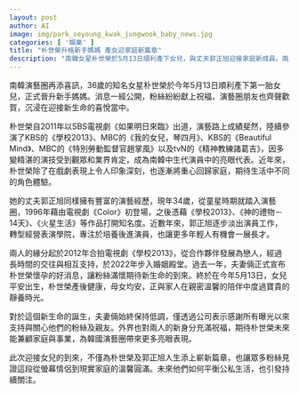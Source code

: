 ```yaml
---
layout: post
author: AI
image: img/park_seyoung_kwak_jungwook_baby_news.jpg
categories: [ '娛樂' ]
title: "朴世榮升格新手媽媽 產女迎家庭新篇章"
description: "南韓女星朴世榮於5月13日順利產下女兒，與丈夫郭正旭迎接家庭新成員。兩人因合作《學校2013》結緣，經多次攜手終成眷屬，如今從螢幕情侶成為現實父母，低調分享喜悅並獲粉絲熱烈祝福，生活事業新篇章備受矚目。"
---
```

南韓演藝圈再添喜訊，36歲的知名女星朴世榮於今年5月13日順利產下第一胎女兒，正式晉升新手媽媽。消息一經公開，粉絲紛紛獻上祝福，演藝圈朋友也齊聲歡賀，沉浸在迎接新生命的喜悅當中。 

朴世榮自2011年以SBS電視劇《如果明日來臨》出道，演藝路上成績斐然，陸續參演了KBS的《學校2013》、MBC的《我的女兒，琴四月》、KBS的《Beautiful Mind》、MBC的《特別勞動監督官趙掌風》以及tvN的《精神教練諸葛吉》，因多變精湛的演技受到觀眾和業界肯定，成為南韓中生代演員中的亮眼代表。近年來，朴世榮除了在戲劇表現上令人印象深刻，也逐漸將重心回歸家庭，期待生活中不同的角色體驗。

她的丈夫郭正旭同樣擁有豐富的演藝經歷，現年34歲，從童星時期就踏入演藝圈，1996年藉由電視劇《Color》初登場，之後憑藉《學校2013》、《神的禮物－14天》、《火星生活》等作品打開知名度。近數年來，郭正旭逐步淡出演員工作，轉型經營表演學院，專注於培養後進演員，也讓更多年輕人有機會一展長才。

兩人的緣分起於2012年合拍電視劇《學校2013》，從合作夥伴發展為戀人，經過長時間的交往與相互支持，於2022年步入婚姻殿堂。過去一年，夫妻倆正式宣布朴世榮懷孕的好消息，讓粉絲滿懷期待新生命的到來。終於在今年5月13日，女兒平安出生，朴世榮產後健康，母女均安，正與家人在親密溫馨的陪伴中度過寶貴的靜養時光。

對於這個新生命的誕生，夫妻倆始終保持低調，僅透過公司表示感謝所有曝光以來支持與關心他們的粉絲及親友。外界也對兩人的新身分充滿祝福，期待朴世榮未來能兼顧家庭與事業，為韓國演藝圈帶來更多亮眼表現。

此次迎接女兒的到來，不僅為朴世榮及郭正旭人生添上嶄新篇章，也讓眾多粉絲見證這段從螢幕情侶到現實家庭的溫馨圓滿。未來他們如何平衡公私生活，也引發持續關注。